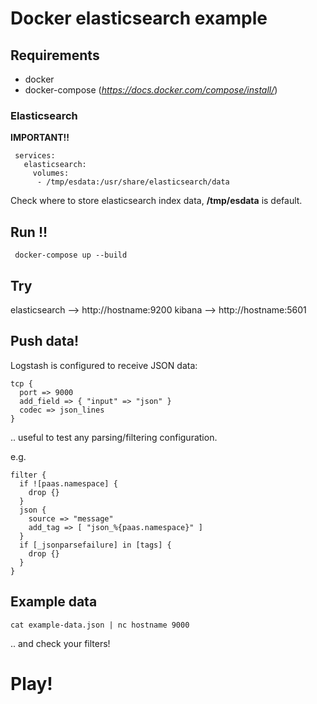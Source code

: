 # Docker elasticsearch example 

##  Requirements

  - docker
  - docker-compose  (_https://docs.docker.com/compose/install/_)


### Elasticsearch

**IMPORTANT!!**

     services:
       elasticsearch:
         volumes:
          - /tmp/esdata:/usr/share/elasticsearch/data

Check where to store elasticsearch index data, **/tmp/esdata** is default.

## Run !!

     docker-compose up --build

## Try

elasticsearch --> http://hostname:9200
kibana  --> http://hostname:5601

## Push data!

Logstash is configured to receive JSON data:

    tcp {
      port => 9000
      add_field => { "input" => "json" }
      codec => json_lines
    }

.. useful to test any parsing/filtering configuration.

e.g.

    filter {
      if ![paas.namespace] {
        drop {}
      }
      json {
        source => "message"
        add_tag => [ "json_%{paas.namespace}" ]
      }
      if [_jsonparsefailure] in [tags] {
        drop {}
      }
    }

## Example data

    cat example-data.json | nc hostname 9000

.. and check your filters!

# Play!

